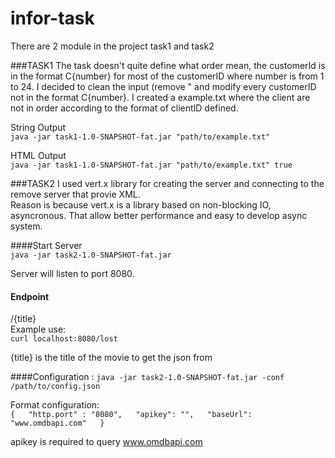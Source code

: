 # infor-task

There are 2 module in the project task1 and task2

###TASK1
The task doesn't quite define what order mean, the customerId is in the format C{number} for most of the customerID where number is from 1 to 24. I decided to clean the input (remove " and modify every customerID not in the format C{number}. I created a example.txt where the client are not in order according to the format of clientID defined. 

String Output  
`java -jar task1-1.0-SNAPSHOT-fat.jar "path/to/example.txt"`
 

HTML Output  
`java -jar task1-1.0-SNAPSHOT-fat.jar "path/to/example.txt" true`


###TASK2
I used vert.x library for creating the server and connecting to the remove server that provie XML.  
Reason is because vert.x is a library based on non-blocking IO, asyncronous. That allow better performance and easy 
to develop async system. 

####Start Server  
`java -jar task2-1.0-SNAPSHOT-fat.jar`

Server will listen to port 8080. 
#### Endpoint
/{title}  
Example use:  
`curl localhost:8080/lost`  
 
{title} is the title of the movie to get the json from

####Configuration :
`java -jar task2-1.0-SNAPSHOT-fat.jar -conf /path/to/config.json`

Format configuration:  
`
{  
  "http.port" : "8080",  
  "apikey": "",  
  "baseUrl": "www.omdbapi.com"  
}
`

apikey is required to query www.omdbapi.com
